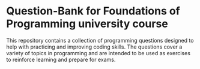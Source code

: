 # Question-Bank for Foundations of Programming university course
This repository contains a collection of programming questions designed to help with practicing and improving coding skills. The questions cover a variety of topics in programming and are intended to be used as exercises to reinforce learning and prepare for exams.

